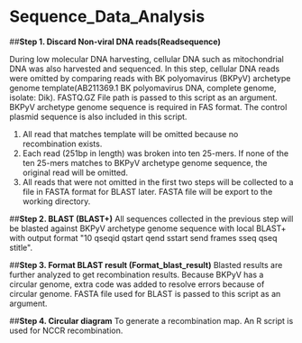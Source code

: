# Sequence_Data_Analysis

##**Step 1. Discard Non-viral DNA reads(Readsequence)**

During low molecular DNA harvesting, cellular DNA such as mitochondrial DNA was also harvested and sequenced. In this step, cellular DNA reads were omitted by comparing reads with BK polyomavirus (BKPyV) archetype genome template(AB211369.1 BK polyomavirus DNA, complete genome, isolate: Dik). FASTQ.GZ File path is passed to this script as an argument. BKPyV archetype genome sequence is required in FAS format. The control plasmid sequence is also included in this script.

  1. All read that matches template will be omitted because no recombination exists.
  2. Each read (251bp in length) was broken into ten 25-mers. If none of the ten 25-mers matches to BKPyV archetype genome sequence, the original read will be omitted.
  3. All reads that were not omitted in the first two steps will be collected to a file in FASTA format for BLAST later. FASTA file will be export to the working directory.

##**Step 2. BLAST (BLAST+)**
All sequences collected in the previous step will be blasted against BKPyV archetype genome sequence with local BLAST+ with output format "10 qseqid qstart qend sstart send frames sseq qseq stitle".

##**Step 3. Format BLAST result (Format_blast_result)**
Blasted results are further analyzed to get recombination results. Because BKPyV has a circular genome, extra code was added to resolve errors because of circular genome.
FASTA file used for BLAST is passed to this script as an argument.


##**Step 4. Circular diagram**
To generate a recombination map. An R script is used for NCCR recombination.
